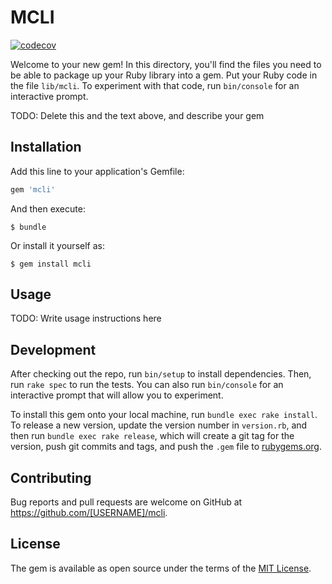 # MCLI
[![codecov](https://codecov.io/gh/thomas07vt/mcli/branch/master/graph/badge.svg)](https://codecov.io/gh/thomas07vt/mcli)

Welcome to your new gem! In this directory, you'll find the files you need to be able to package up your Ruby library into a gem. Put your Ruby code in the file `lib/mcli`. To experiment with that code, run `bin/console` for an interactive prompt.

TODO: Delete this and the text above, and describe your gem

## Installation

Add this line to your application's Gemfile:

```ruby
gem 'mcli'
```

And then execute:

    $ bundle

Or install it yourself as:

    $ gem install mcli

## Usage

TODO: Write usage instructions here

## Development

After checking out the repo, run `bin/setup` to install dependencies. Then, run `rake spec` to run the tests. You can also run `bin/console` for an interactive prompt that will allow you to experiment.

To install this gem onto your local machine, run `bundle exec rake install`. To release a new version, update the version number in `version.rb`, and then run `bundle exec rake release`, which will create a git tag for the version, push git commits and tags, and push the `.gem` file to [rubygems.org](https://rubygems.org).

## Contributing

Bug reports and pull requests are welcome on GitHub at https://github.com/[USERNAME]/mcli.


## License

The gem is available as open source under the terms of the [MIT License](http://opensource.org/licenses/MIT).


